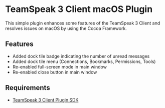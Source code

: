 # TeamSpeak 3 Client macOS Plugin

This simple plugin enhances some features of the TeamSpeak 3 Client and resolves issues on macOS by using the Cocoa Framework.

## Features

- Added dock tile badge indicating the number of unread messages
- Added dock tile menu (Connections, Bookmarks, Permissions, Tools)
- Re-enabled full-screen mode in main window
- Re-enabled close button in main window

## Requirements

- [TeamSpeak 3 Client Plugin SDK](https://github.com/svenpaulsen/ts3client-pluginsdk)
